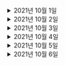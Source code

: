 <details> <summary>2021년 10월 1일</summary>

## 회사 업무
- 오더 대기 상태로 변경 코드 분석
- [DDD] DDD START
  - Chapter 4 (90% -> 100%)
  - Chapter 6 (0% -> 100%)
  - Chapter 7 (0% -> 50%)

## 개인 공부
- [Spring] Cloud
  - Chapter3 (0% -> 10%) 

</details>

<details> <summary>2021년 10월 2일</summary>

## 회사 업무

## 개인 공부
- [Spring] Cloud
  - Chapter3 (10% -> 15%) 
- [공모전] Modak
  - Server: AI와의 통신을 위한 intro API 추가, m1전용 mysql 명령어 추가
  - AI: Django REST API에 실제 AI 동작 추가 

</details>

<details> <summary>2021년 10월 3일</summary>

## 회사 업무

## 개인 공부
- [공모전] Modak
  - 회의
    - 앞으로 해야될 일 정리
    - Flutter 업무 분배 
    - Server & AI 시연 및 진행 사항 보고 
  - Server
    - Firestore 연동 및 저장 테스트 
  - Flutter
    - 환경설정 세팅
    - DBRepository 코드리뷰
   

</details>

<details> <summary>2021년 10월 4일</summary>

## 회사 업무

## 개인 공부
- [공모전] Modak
  - Server
    - Firestore 연동 및 Camping 데이터 저장 api 추가
    - querydsl 세팅 
    - 지역별 검색을 위한 groups api 추가
    - 운영형태 검색을 위한 groups api 추가
    - 입자구분(환경) 검색을 위한 groups api 추가 
   

</details>

<details> <summary>2021년 10월 5일</summary>

## 회사 업무
- 오더 정보 변경 코드 분석
- [DDD] DDD START
  - Chapter 7 (50% -> 100%)

## 개인 공부
- [공모전] Modak
  - Server
    - camping 동적 검색 기능 및 페이징 기능 완성
    - groups api URI refactorying
   

</details>

<details> <summary>2021년 10월 6일</summary>

## 회사 업무
- 오더 정보 변경 코드 분석
- [DDD] DDD START
  - Chapter 8 (0% -> 80%)
- msa 스터디 참석
- [AWS] aws-class-youtube 
  - 세팅 완료 

## 개인 공부
- [공모전] Modak
  - Server
    - camping 동적 검색 기능 및 페이징 기능 완성
    - groups api URI refactorying
   

</details>